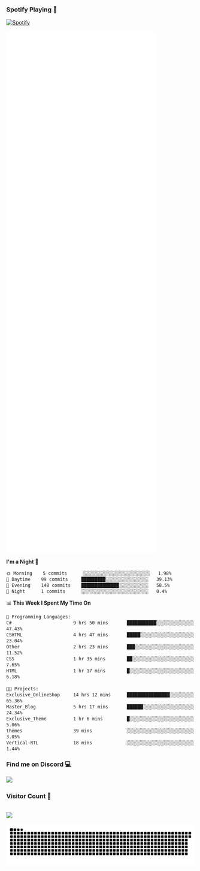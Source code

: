 ### Spotify Playing 🎵
[![Spotify](https://spotify-livestats-callme-milad.vercel.app/api/spotify)](https://open.spotify.com/user/314mrt6dxn5cqoxklh3thbwlr6by)

<img align="center" src="/github-metrics.svg" alt="Metrics" width="400">

<!--START_SECTION:waka-->
**I'm a Night 🦉** 

```text
🌞 Morning    5 commits      ░░░░░░░░░░░░░░░░░░░░░░░░░   1.98% 
🌆 Daytime    99 commits     █████████░░░░░░░░░░░░░░░░   39.13% 
🌃 Evening    148 commits    ██████████████░░░░░░░░░░░   58.5% 
🌙 Night      1 commits      ░░░░░░░░░░░░░░░░░░░░░░░░░   0.4%

```


📊 **This Week I Spent My Time On** 

```text
💬 Programming Languages: 
C#                       9 hrs 50 mins       ███████████░░░░░░░░░░░░░░   47.43% 
CSHTML                   4 hrs 47 mins       █████░░░░░░░░░░░░░░░░░░░░   23.04% 
Other                    2 hrs 23 mins       ███░░░░░░░░░░░░░░░░░░░░░░   11.52% 
CSS                      1 hr 35 mins        ██░░░░░░░░░░░░░░░░░░░░░░░   7.65% 
HTML                     1 hr 17 mins        █░░░░░░░░░░░░░░░░░░░░░░░░   6.18%

🐱‍💻 Projects: 
Exclusive_OnlineShop     14 hrs 12 mins      ████████████████░░░░░░░░░   65.36% 
Master_Blog              5 hrs 17 mins       ██████░░░░░░░░░░░░░░░░░░░   24.34% 
Exclusive_Theme          1 hr 6 mins         █░░░░░░░░░░░░░░░░░░░░░░░░   5.06% 
themes                   39 mins             ░░░░░░░░░░░░░░░░░░░░░░░░░   3.05% 
Vertical-RTL             18 mins             ░░░░░░░░░░░░░░░░░░░░░░░░░   1.44%

```


<!--END_SECTION:waka-->

### Find me on Discord 💻
<a href="https://discord.gg/t35EjYprS6" rel="nofollow"> 
  <img src="https://discord.c99.nl/widget/theme-3/977957889358573609.png" data-canonical-src="https://discord.c99.nl/widget/theme-3/977957889358573609.png" style="max-width: 100%;"></a>

### Visitor Count 🔢
<p align="left"> 
  <br>
  <img src="https://profile-counter.glitch.me/callme-devil/count.svg" />
</p>

<img src="https://github.com/callme-devil/callme-devil/blob/output/github-contribution-grid-snake.svg" alt="snake" style="max-width: 100%;">
